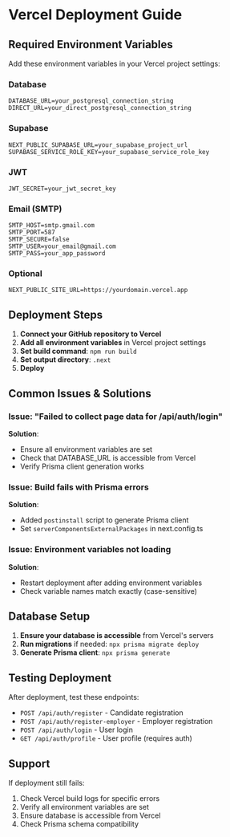 # Vercel Deployment Guide

## Required Environment Variables

Add these environment variables in your Vercel project settings:

### Database
```
DATABASE_URL=your_postgresql_connection_string
DIRECT_URL=your_direct_postgresql_connection_string
```

### Supabase
```
NEXT_PUBLIC_SUPABASE_URL=your_supabase_project_url
SUPABASE_SERVICE_ROLE_KEY=your_supabase_service_role_key
```

### JWT
```
JWT_SECRET=your_jwt_secret_key
```

### Email (SMTP)
```
SMTP_HOST=smtp.gmail.com
SMTP_PORT=587
SMTP_SECURE=false
SMTP_USER=your_email@gmail.com
SMTP_PASS=your_app_password
```

### Optional
```
NEXT_PUBLIC_SITE_URL=https://yourdomain.vercel.app
```

## Deployment Steps

1. **Connect your GitHub repository to Vercel**
2. **Add all environment variables** in Vercel project settings
3. **Set build command**: `npm run build`
4. **Set output directory**: `.next`
5. **Deploy**

## Common Issues & Solutions

### Issue: "Failed to collect page data for /api/auth/login"
**Solution**: 
- Ensure all environment variables are set
- Check that DATABASE_URL is accessible from Vercel
- Verify Prisma client generation works

### Issue: Build fails with Prisma errors
**Solution**:
- Added `postinstall` script to generate Prisma client
- Set `serverComponentsExternalPackages` in next.config.ts

### Issue: Environment variables not loading
**Solution**:
- Restart deployment after adding environment variables
- Check variable names match exactly (case-sensitive)

## Database Setup

1. **Ensure your database is accessible** from Vercel's servers
2. **Run migrations** if needed: `npx prisma migrate deploy`
3. **Generate Prisma client**: `npx prisma generate`

## Testing Deployment

After deployment, test these endpoints:
- `POST /api/auth/register` - Candidate registration
- `POST /api/auth/register-employer` - Employer registration
- `POST /api/auth/login` - User login
- `GET /api/auth/profile` - User profile (requires auth)

## Support

If deployment still fails:
1. Check Vercel build logs for specific errors
2. Verify all environment variables are set
3. Ensure database is accessible from Vercel
4. Check Prisma schema compatibility
